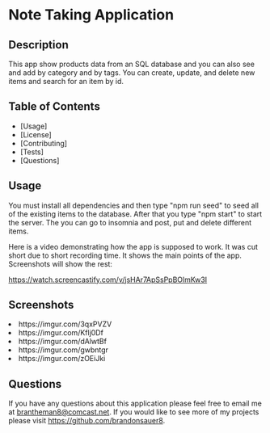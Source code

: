 # Note Taking Application
  
## Description 
This app show products data from an SQL database and you can also see and add by category and by tags. You can create, update, and delete new items and search for an item by id.
  ## Table of Contents
  * [Usage]
  * [License]
  * [Contributing]
  * [Tests]
  * [Questions]
  
 
  ## Usage 
  You must install all dependencies and then type "npm run seed" to seed all of the existing items to the database. After that you type "npm start" to start the server. The you can go to insomnia and post, put and delete different items.


  Here is a video demonstrating how the app is supposed to work. It was cut short due to short recording time. It shows the main points of the app. Screenshots will show the rest:

  https://watch.screencastify.com/v/jsHAr7ApSsPpBOlmKw3I

  ## Screenshots
 <li> https://imgur.com/3qxPVZV
 <li> https://imgur.com/Kflj0Df
 <li> https://imgur.com/dAlwtBf
 <li> https://imgur.com/gwbntgr
 <li> https://imgur.com/zOEiJki

  ## Questions
  If you have any questions about this application please feel free to email me at brantheman8@comcast.net. If you would like to see more of my projects please visit https://github.com/brandonsauer8.
